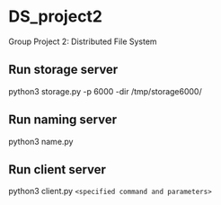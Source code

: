 # DS_project2
Group Project 2: Distributed File System

## Run storage server
python3 storage.py -p 6000 -dir /tmp/storage6000/

## Run naming server
python3 name.py

## Run client server
python3 client.py `<specified command and parameters>`
